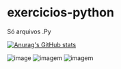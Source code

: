 # exercicios-python
Só arquivos .Py



[![Anurag's GitHub stats](https://github-readme-stats.vercel.app/api?username=mpsjunior)](https://github.com/anuraghazra/github-readme-stats)


![image](https://user-images.githubusercontent.com/103704753/168407166-61f84129-a53e-4234-a069-7547db92a67f.png) 
![imagem](https://img.shields.io/badge/Gmail-D14836?style=for-the-badge&logo=gmail&logoColor=white)
![imagem](https://img.shields.io/badge/LinkedIn-4321b1231?style=for-the-badge&logo=linkedin&logoColor=white)

